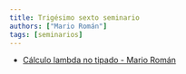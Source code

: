 ```yaml
---
title: Trigésimo sexto seminario
authors: ["Mario Román"]
tags: [seminarios]
---
```


* [Cálculo lambda no tipado - Mario Román](https://mroman42.github.io/mikrokosmos/)
